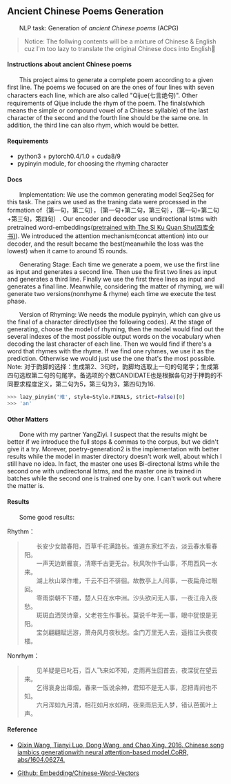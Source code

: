 ## Ancient Chinese Poems Generation

&emsp;&emsp;NLP task: Generation of *ancient Chinese poems* (ACPG) 

> Notice: The follwing contents will be a mixture of Chinese & English cuz I'm too lazy to translate the original Chinese docs into English:man:

#### Instructions about ancient Chinese poems

&emsp;&emsp;This project aims to generate a complete poem according to a given first line. The poems we focused on are the ones of four lines with seven characters each line, which are also called "Qijue(七言绝句)". Other requirements of Qijue include the rhym of the poem. The finals(which means the simple or compound vowel of a Chinese syllable) of the last character of the second and the fourth line should be the same one. In addition, the third line can also rhym, which would be better.

#### Requirements

* python3 + pytorch0.4/1.0 + cuda8/9
* pypinyin module, for choosing the rhyming character

#### Docs

&emsp;&emsp;Implementation: We use the common generating model Seq2Seq for this task. The pairs we used as the traning data were processed in the formation of｛第一句，第二句｝，｛第一句+第二句，第三句｝，｛第一句+第二句+第三句，第四句｝. Our encoder and decoder use undirectional lstms with pretrained word-embeddings([pretrained with The Si Ku Quan Shu(四库全书)](https://github.com/Embedding/Chinese-Word-Vectors#various-domains)). We introduced the attention mechanism(concat attention) into our decoder, and the result became the best(meanwhile the loss was the lowest) when it came to around 15 rounds.

&emsp;&emsp;Generating Stage: Each time we generate a poem, we use the first line as input and generates a second line. Then use the first two lines as input and generates a third line. Finally we use the first three lines as input and generates a final line. Meanwhile, considering the matter of rhyming, we will generate two versions(nonrhyme & rhyme) each time we execute the test phase.

&emsp;&emsp;Version of Rhyming: We needs the module pypinyin, which can give us the final of a character directly(see the following codes). At the stage of generating, choose the model of rhyming, then the model would find out the several indexes of the most possible output words on the vocabulary when decoding the last character of each line. Then we would find if there's a word that rhymes with the rhyme. If we find one ryhmes, we use it as the prediction. Otherwise we would just use the one that's the most possible. Note: 对于韵脚的选择：生成第2、3句时，韵脚均选取上一句的句尾字；生成第四句选取第二句的句尾字。备选项的个数CANDIDATE也是根据各句对于押韵的不同要求程度定义，第二句为5，第三句为3，第四句为16.
```python
>>> lazy_pinyin('难', style=Style.FINALS, strict=False)[0]
>>> 'an'
```
#### Other Matters

&emsp;&emsp;Done with my partner YangZiyi. I suspect that the results might be better if we introduce the full stops & commas to the corpus, but we didn't give it a try. Morever, poetry-generation2 is the implementation with better results while the model in master directory doesn't work well, about which I still have no idea. In fact, the master one uses Bi-directonal lstms while the second one with undirectonal lstms, and the master one is trained in batches while the second one is trained one by one. I can't work out where the matter is.

#### Results

&emsp;&emsp;Some good results:

Rhythm：

>&emsp;&emsp;长安少女踏春阳，百草千花满路长。谁道东家红不去，淡云春水看春阳。  
>&emsp;&emsp;一声天边断雁哀，清寒千古更无台。秋风吹作千山事，不用西风一水来。  
>&emsp;&emsp;湖上秋山翠作堆，千云不日不徘徊。故教亭上人间事，一夜扁舟过眼回。  
>&emsp;&emsp;零雨崇朝不下楼，楚人只在水中洲。沙头欲问无人事，一夜江舟入夜愁。  
>&emsp;&emsp;斑斑血洒哭诗章，父老苍生作事长。莫说千年无一事，眼中犹恨是无阳。  
>&emsp;&emsp;宝剑翩翩赋远游，萧舟风月夜秋愁。金门万里无人去，遥指江头夜夜楼。  

Nonrhym：

>&emsp;&emsp;见羊疑是已叱石，百人飞来如不知，走雨再生回首去，夜深犹在望云来。  
>&emsp;&emsp;乞得衰身出瘴烟，春来一饭说余神，君知不是无人事，忍把青间也不知。  
>&emsp;&emsp;六月浑如九月清，相花如月水如明，夜来雨后无人梦，错认芭蕉叶上声。  
#### Reference

* [Qixin Wang, Tianyi Luo, Dong Wang, and Chao Xing. 2016. Chinese song iambics generationwith neural attention-based model.CoRR, abs/1604.06274.](https://www.researchgate.net/publication/301878077_Chinese_Song_Iambics_Generation_with_Neural_Attention-based_Model)

* [Github: Embedding/Chinese-Word-Vectors](https://github.com/Embedding/Chinese-Word-Vectors)